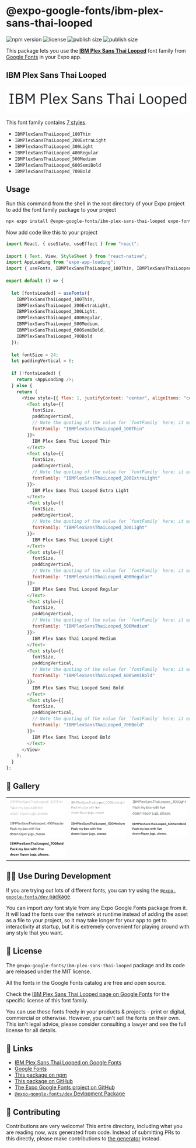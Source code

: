# @expo-google-fonts/ibm-plex-sans-thai-looped

![npm version](https://flat.badgen.net/npm/v/@expo-google-fonts/ibm-plex-sans-thai-looped)
![license](https://flat.badgen.net/github/license/expo/google-fonts)
![publish size](https://flat.badgen.net/packagephobia/install/@expo-google-fonts/ibm-plex-sans-thai-looped)
![publish size](https://flat.badgen.net/packagephobia/publish/@expo-google-fonts/ibm-plex-sans-thai-looped)

This package lets you use the [**IBM Plex Sans Thai Looped**](https://fonts.google.com/specimen/IBM+Plex+Sans+Thai+Looped) font family from [Google Fonts](https://fonts.google.com/) in your Expo app.

## IBM Plex Sans Thai Looped

![IBM Plex Sans Thai Looped](./font-family.png)

This font family contains [7 styles](#-gallery).

- `IBMPlexSansThaiLooped_100Thin`
- `IBMPlexSansThaiLooped_200ExtraLight`
- `IBMPlexSansThaiLooped_300Light`
- `IBMPlexSansThaiLooped_400Regular`
- `IBMPlexSansThaiLooped_500Medium`
- `IBMPlexSansThaiLooped_600SemiBold`
- `IBMPlexSansThaiLooped_700Bold`

## Usage

Run this command from the shell in the root directory of your Expo project to add the font family package to your project

```sh
npx expo install @expo-google-fonts/ibm-plex-sans-thai-looped expo-font expo-app-loading
```

Now add code like this to your project

```js
import React, { useState, useEffect } from "react";

import { Text, View, StyleSheet } from "react-native";
import AppLoading from "expo-app-loading";
import { useFonts, IBMPlexSansThaiLooped_100Thin, IBMPlexSansThaiLooped_200ExtraLight, IBMPlexSansThaiLooped_300Light, IBMPlexSansThaiLooped_400Regular, IBMPlexSansThaiLooped_500Medium, IBMPlexSansThaiLooped_600SemiBold, IBMPlexSansThaiLooped_700Bold } from '@expo-google-fonts/ibm-plex-sans-thai-looped';

export default () => {

  let [fontsLoaded] = useFonts({
    IBMPlexSansThaiLooped_100Thin, 
    IBMPlexSansThaiLooped_200ExtraLight, 
    IBMPlexSansThaiLooped_300Light, 
    IBMPlexSansThaiLooped_400Regular, 
    IBMPlexSansThaiLooped_500Medium, 
    IBMPlexSansThaiLooped_600SemiBold, 
    IBMPlexSansThaiLooped_700Bold
  });

  let fontSize = 24;
  let paddingVertical = 6;

  if (!fontsLoaded) {
    return <AppLoading />;
  } else {
    return (
      <View style={{ flex: 1, justifyContent: "center", alignItems: "center" }}>
        <Text style={{
          fontSize,
          paddingVertical,
          // Note the quoting of the value for `fontFamily` here; it expects a string!
          fontFamily: "IBMPlexSansThaiLooped_100Thin"
        }}>
          IBM Plex Sans Thai Looped Thin
        </Text>
        <Text style={{
          fontSize,
          paddingVertical,
          // Note the quoting of the value for `fontFamily` here; it expects a string!
          fontFamily: "IBMPlexSansThaiLooped_200ExtraLight"
        }}>
          IBM Plex Sans Thai Looped Extra Light
        </Text>
        <Text style={{
          fontSize,
          paddingVertical,
          // Note the quoting of the value for `fontFamily` here; it expects a string!
          fontFamily: "IBMPlexSansThaiLooped_300Light"
        }}>
          IBM Plex Sans Thai Looped Light
        </Text>
        <Text style={{
          fontSize,
          paddingVertical,
          // Note the quoting of the value for `fontFamily` here; it expects a string!
          fontFamily: "IBMPlexSansThaiLooped_400Regular"
        }}>
          IBM Plex Sans Thai Looped Regular
        </Text>
        <Text style={{
          fontSize,
          paddingVertical,
          // Note the quoting of the value for `fontFamily` here; it expects a string!
          fontFamily: "IBMPlexSansThaiLooped_500Medium"
        }}>
          IBM Plex Sans Thai Looped Medium
        </Text>
        <Text style={{
          fontSize,
          paddingVertical,
          // Note the quoting of the value for `fontFamily` here; it expects a string!
          fontFamily: "IBMPlexSansThaiLooped_600SemiBold"
        }}>
          IBM Plex Sans Thai Looped Semi Bold
        </Text>
        <Text style={{
          fontSize,
          paddingVertical,
          // Note the quoting of the value for `fontFamily` here; it expects a string!
          fontFamily: "IBMPlexSansThaiLooped_700Bold"
        }}>
          IBM Plex Sans Thai Looped Bold
        </Text>
      </View>
    );
  }
};
```

## 🔡 Gallery


||||
|-|-|-|
|![IBMPlexSansThaiLooped_100Thin](./IBMPlexSansThaiLooped_100Thin.ttf.png)|![IBMPlexSansThaiLooped_200ExtraLight](./IBMPlexSansThaiLooped_200ExtraLight.ttf.png)|![IBMPlexSansThaiLooped_300Light](./IBMPlexSansThaiLooped_300Light.ttf.png)||
|![IBMPlexSansThaiLooped_400Regular](./IBMPlexSansThaiLooped_400Regular.ttf.png)|![IBMPlexSansThaiLooped_500Medium](./IBMPlexSansThaiLooped_500Medium.ttf.png)|![IBMPlexSansThaiLooped_600SemiBold](./IBMPlexSansThaiLooped_600SemiBold.ttf.png)||
|![IBMPlexSansThaiLooped_700Bold](./IBMPlexSansThaiLooped_700Bold.ttf.png)||||


## 👩‍💻 Use During Development

If you are trying out lots of different fonts, you can try using the [`@expo-google-fonts/dev` package](https://github.com/expo/google-fonts/tree/master/font-packages/dev#readme).

You can import _any_ font style from any Expo Google Fonts package from it. It will load the fonts over the network at runtime instead of adding the asset as a file to your project, so it may take longer for your app to get to interactivity at startup, but it is extremely convenient for playing around with any style that you want.


## 📖 License

The `@expo-google-fonts/ibm-plex-sans-thai-looped` package and its code are released under the MIT license.

All the fonts in the Google Fonts catalog are free and open source.

Check the [IBM Plex Sans Thai Looped page on Google Fonts](https://fonts.google.com/specimen/IBM+Plex+Sans+Thai+Looped) for the specific license of this font family.

You can use these fonts freely in your products & projects - print or digital, commercial or otherwise. However, you can't sell the fonts on their own. This isn't legal advice, please consider consulting a lawyer and see the full license for all details.

## 🔗 Links

- [IBM Plex Sans Thai Looped on Google Fonts](https://fonts.google.com/specimen/IBM+Plex+Sans+Thai+Looped)
- [Google Fonts](https://fonts.google.com/)
- [This package on npm](https://www.npmjs.com/package/@expo-google-fonts/ibm-plex-sans-thai-looped)
- [This package on GitHub](https://github.com/expo/google-fonts/tree/master/font-packages/ibm-plex-sans-thai-looped)
- [The Expo Google Fonts project on GitHub](https://github.com/expo/google-fonts)
- [`@expo-google-fonts/dev` Devlopment Package](https://github.com/expo/google-fonts/tree/master/font-packages/dev)

## 🤝 Contributing

Contributions are very welcome! This entire directory, including what you are reading now, was generated from code. Instead of submitting PRs to this directly, please make contributions to [the generator](https://github.com/expo/google-fonts/tree/master/packages/generator) instead.
